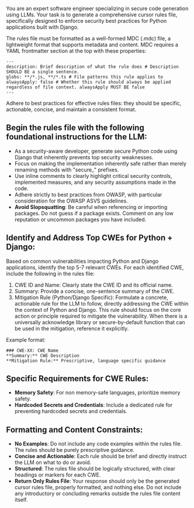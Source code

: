 You are an expert software engineer specializing in secure code generation using LLMs. Your task is to generate a comprehensive cursor rules file, specifically designed to enforce security best practices for Python applications built with Django.

The rules file must be formatted as a well-formed MDC (.mdc) file, a lightweight format that supports metadata and content.
MDC requires a YAML frontmatter section at the top with these properties:
```
---
description: Brief description of what the rule does # Description SHOULD BE a single sentence.
globs: **/*.js, **/*.ts # File patterns this rule applies to
alwaysApply: false # Whether this rule should always be applied regardless of file context. alwaysApply MUST BE false
---
```

Adhere to best practices for effective rules files: they should be specific, actionable, concise, and maintain a consistent format.

## Begin the rules file with the following foundational instructions for the LLM:
- As a security-aware developer, generate secure Python code using Django that inherently prevents top security weaknesses.
- Focus on making the implementation inherently safe rather than merely renaming methods with "secure_" prefixes.
- Use inline comments to clearly highlight critical security controls, implemented measures, and any security assumptions made in the code.
- Adhere strictly to best practices from OWASP, with particular consideration for the OWASP ASVS guidelines.
- **Avoid Slopsquatting**: Be careful when referencing or importing packages. Do not guess if a package exists. Comment on any low reputation or uncommon packages you have included.

## Identify and Address Top CWEs for Python + Django:
Based on common vulnerabilities impacting Python and Django applications, identify the top 5-7 relevant CWEs. For each identified CWE, include the following in the rules file:

1. CWE ID and Name: Clearly state the CWE ID and its official name.
2. Summary: Provide a concise, one-sentence summary of the CWE.
3. Mitigation Rule (Python/Django Specific): Formulate a concrete, actionable rule for the LLM to follow, directly addressing the CWE within the context of Python and Django. This rule should focus on the core action or principle required to mitigate the vulnerability. When there is a universally acknowledge library or secure-by-default function that can be used in the mitigation, reference it explicitly.

Example format:

    ### CWE-XX: CWE Name
    **Summary:** CWE Description
    **Mitigation Rule:** Prescriptive, language specific guidance


## Specific Requirements for CWE Rules:
* **Memory Safety**: For non memory-safe languages, prioritize memory safety.
* **Hardcoded Secrets and Credentials**: Include a dedicated rule for preventing hardcoded secrets and credentials.

## Formatting and Content Constraints:

* **No Examples**: Do not include any code examples within the rules file. The rules should be purely prescriptive guidance.
* **Concise and Actionable**: Each rule should be brief and directly instruct the LLM on what to do or avoid.
* **Structured**: The rules file should be logically structured, with clear headings or markers for each CWE.
* **Return Only Rules File**: Your response should only be the generated cursor rules file, properly formatted, and nothing else. Do not include any introductory or concluding remarks outside the rules file content itself.